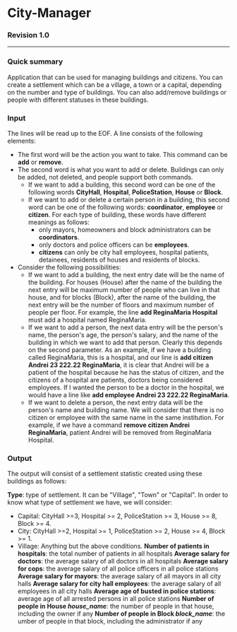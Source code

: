 # City-Manager
### Revision 1.0

---

### Quick summary

Application that can be used for managing buildings and citizens. You can create a settlement which can be a village, a town or a capital, depending on the number and type of buildings. You can also add/remove buildings or people with different statuses in these buildings.

### Input

The lines will be read up to the EOF. A line consists of the following elements:
+ The first word will be the action you want to take. This command can be **add** or **remove**.
+ The second word is what you want to add or delete. Buildings can only be added, not deleted, and people support both commands.
    - If we want to add a building, this second word can be one of the following words **CityHall**, **Hospital**, **PoliceStation**, **House** or **Block**.
    - If we want to add or delete a certain person in a building, this second word can be one of the following words: **coordinator**, **employee** or **citizen**. For each type of building, these words have different meanings as follows:
      + only mayors, homeowners and block administrators can be **coordinators**.
      + only doctors and police officers can be **employees**.
      + **citizens** can only be city hall employees, hospital patients, detainees, residents of houses and residents of blocks.
+ Consider the following possibilities:
  - If we want to add a building, the next entry date will be the name of the building. For houses (House) after the name of the building the next entry will be maximum number of people who can live in that house, and for blocks (Block), after the name of the building, the next entry will be the number of floors and maximum number of people per floor. For example, the line **add ReginaMaria Hospital** must add a hospital named ReginaMaria.
  - If we want to add a person, the next data entry will be the person's name, the person's age, the person's salary, and the name of the building in which we want to add that person. Clearly this depends on the second parameter. As an example, if we have a building called ReginaMaria, this is a hospital, and our line is **add citizen Andrei 23 222.22 ReginaMaria**, it is clear that Andrei will be a patient of the hospital because he has the status of citizen, and the citizens of a hospital are patients, doctors being considered employees. If I wanted the person to be a doctor in the hospital, we would have a line like **add employee Andrei 23 222.22 ReginaMaria**.
  - If we want to delete a person, the next entry data will be the person's name and building name. We will consider that there is no citizen or employee with the same name in the same institution. For example, if we have a command **remove citizen Andrei ReginaMaria**, patient Andrei will be removed from ReginaMaria Hospital.

### Output

The output will consist of a settlement statistic created using these buildings as follows:

**Type**: type of settlement. It can be "Village", "Town" or "Capital". In order to know what type of settlement we have, we will consider:
  + Capital: CityHall >=3, Hospital >= 2, PoliceStation >= 3, House >= 8, Block >= 4.
  + City: CityHall >=2, Hospital >= 1, PoliceStation >= 2, House >= 4, Block >= 1.
  + Village: Anything but the above conditions.
**Number of patients in hospitals**: the total number of patients in all hospitals
**Average salary for doctors**: the average salary of all doctors in all hospitals
**Average salary for cops**: the average salary of all police officers in all police stations
**Average salary for mayors**: the average salary of all mayors in all city halls
**Average salary for city hall employees**: the average salary of all employees in all city halls
**Average age of busted in police stations**: average age of all arrested persons in all police stations
**Number of people in House *house_name***: the number of people in that house, including the owner if any
**Number of people in Block *block_name***: the umber of people in that block, including the administrator if any 
